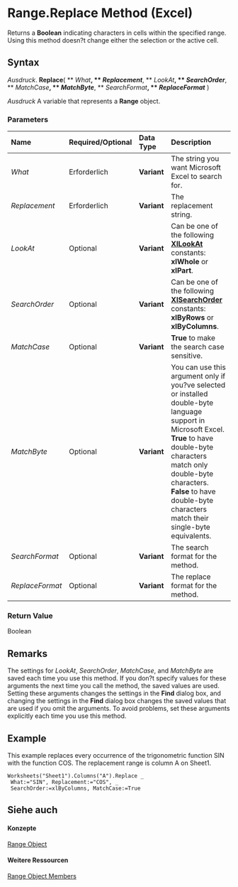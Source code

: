 
# Range.Replace Method (Excel)

Returns a  **Boolean** indicating characters in cells within the specified range. Using this method doesn?t change either the selection or the active cell.


## Syntax

 _Ausdruck_. **Replace**( ** _What_**, ** _Replacement_**, ** _LookAt_**, ** _SearchOrder_**, ** _MatchCase_**, ** _MatchByte_**, ** _SearchFormat_**, ** _ReplaceFormat_** )

 _Ausdruck_ A variable that represents a **Range** object.


### Parameters



|**Name**|**Required/Optional**|**Data Type**|**Description**|
|:-----|:-----|:-----|:-----|
| _What_|Erforderlich|**Variant**|The string you want Microsoft Excel to search for.|
| _Replacement_|Erforderlich|**Variant**|The replacement string.|
| _LookAt_|Optional|**Variant**|Can be one of the following  **[XlLookAt](766c4dae-d66e-6f0c-1f33-792ee6f0918b.md)** constants: **xlWhole** or **xlPart**.|
| _SearchOrder_|Optional|**Variant**|Can be one of the following  **[XlSearchOrder](c9b65ed0-43e5-fab2-cd02-a763f9a42f6d.md)** constants: **xlByRows** or **xlByColumns**.|
| _MatchCase_|Optional|**Variant**|**True** to make the search case sensitive.|
| _MatchByte_|Optional|**Variant**|You can use this argument only if you?ve selected or installed double-byte language support in Microsoft Excel.  **True** to have double-byte characters match only double-byte characters. **False** to have double-byte characters match their single-byte equivalents.|
| _SearchFormat_|Optional|**Variant**|The search format for the method.|
| _ReplaceFormat_|Optional|**Variant**|The replace format for the method.|

### Return Value

Boolean


## Remarks

The settings for  _LookAt_,  _SearchOrder_,  _MatchCase_, and  _MatchByte_ are saved each time you use this method. If you don?t specify values for these arguments the next time you call the method, the saved values are used. Setting these arguments changes the settings in the **Find** dialog box, and changing the settings in the **Find** dialog box changes the saved values that are used if you omit the arguments. To avoid problems, set these arguments explicitly each time you use this method.


## Example

This example replaces every occurrence of the trigonometric function SIN with the function COS. The replacement range is column A on Sheet1.


```
Worksheets("Sheet1").Columns("A").Replace _ 
 What:="SIN", Replacement:="COS", _ 
 SearchOrder:=xlByColumns, MatchCase:=True
```


## Siehe auch


#### Konzepte


[Range Object](b8207778-0dcc-4570-1234-f130532cc8cd.md)
#### Weitere Ressourcen


[Range Object Members](http://msdn.microsoft.com/library/4336bf81-1e63-7e44-1792-baf366a027a7%28Office.15%29.aspx)
